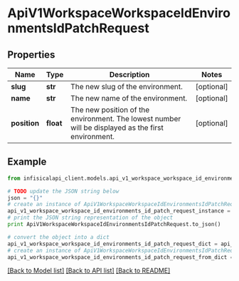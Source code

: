 # ApiV1WorkspaceWorkspaceIdEnvironmentsIdPatchRequest


## Properties
Name | Type | Description | Notes
------------ | ------------- | ------------- | -------------
**slug** | **str** | The new slug of the environment. | [optional] 
**name** | **str** | The new name of the environment. | [optional] 
**position** | **float** | The new position of the environment. The lowest number will be displayed as the first environment. | [optional] 

## Example

```python
from infisicalapi_client.models.api_v1_workspace_workspace_id_environments_id_patch_request import ApiV1WorkspaceWorkspaceIdEnvironmentsIdPatchRequest

# TODO update the JSON string below
json = "{}"
# create an instance of ApiV1WorkspaceWorkspaceIdEnvironmentsIdPatchRequest from a JSON string
api_v1_workspace_workspace_id_environments_id_patch_request_instance = ApiV1WorkspaceWorkspaceIdEnvironmentsIdPatchRequest.from_json(json)
# print the JSON string representation of the object
print ApiV1WorkspaceWorkspaceIdEnvironmentsIdPatchRequest.to_json()

# convert the object into a dict
api_v1_workspace_workspace_id_environments_id_patch_request_dict = api_v1_workspace_workspace_id_environments_id_patch_request_instance.to_dict()
# create an instance of ApiV1WorkspaceWorkspaceIdEnvironmentsIdPatchRequest from a dict
api_v1_workspace_workspace_id_environments_id_patch_request_from_dict = ApiV1WorkspaceWorkspaceIdEnvironmentsIdPatchRequest.from_dict(api_v1_workspace_workspace_id_environments_id_patch_request_dict)
```
[[Back to Model list]](../README.md#documentation-for-models) [[Back to API list]](../README.md#documentation-for-api-endpoints) [[Back to README]](../README.md)


